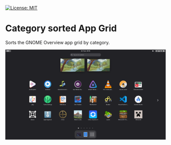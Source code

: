 [![License: MIT](https://img.shields.io/badge/License-MIT-default.svg)](https://opensource.org/licenses/MIT)

# Category sorted App Grid

Sorts the GNOME Overview app grid by category.

![screenshot](screenshot.png)
